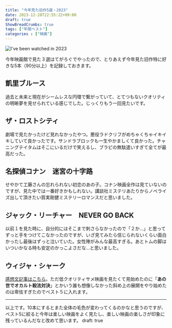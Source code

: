 ```yaml
---
title: "今年見た旧作5選・2023"
date: 2023-12-28T22:55:22+09:00
draft: true
ShowBreadCrumbs: true
tags: ["年間ベスト"]
categories : ["映画"]
---
```


![I've been watched in 2023](/img/2023movies.png)

今年映画館で見た３選はてがろぐでやったので、とりあえず今年見た旧作特に好きな5本（90分以上）を記録しておきます。

## 凱里ブルース
過去と未来と現在がシームレスな円環で繋がっていて、とてつもないクオリティの明晰夢を見せられている感じでした。じっくりもう一回見たいです。

## ザ・ロストシティ
劇場で見たかったけど見れなかったやつ。悪役ラドクリフがめちゃくちゃイキイキしていて良かったです。サンドラブロックも一生やかましくて良かった。チャニングテイタムはそこにいるだけで笑えるし、ブラピの無駄遣いすぎて全てが最高だった。

## 名探偵コナン　迷宮の十字路
せやかて工藤さんの忘れられない初恋のあの子。コナン映画全作は見ていないのですが、見た中では一番好きかもしれない。講談社ミステリあたりからノベライズ出して頂きたい質実剛健ミステリーロマンスだと思いました。

## ジャック・リーチャー　NEVER GO BACK
以前１を見た時に、自分的にはそこまで刺さらなかったので「２か…」と思ってずっと手をつけてこなかったのですが、いざ見てみたら信じられないくらい面白かったし最後はずっと泣いていた。女性陣がみんな最高すぎる。あとトムの脚はいついかなる時も安定のかっこよさだな…と思いました。

## ウィジャ・シャーク
[感想文記事はこちら](https://cinemahole.blue/posts/os/)。ただ低クオリティサメ映画を見たくて見始めたのに「**あの世でオカルト殺法対決**」とかいう誰も想像しなかった斜め上の展開をやり始めたのは卑怯すぎたのでベスト５に入れます。

-----------------------

以上です。10本にするとまた全体の毛色が変わってくるのかなと思うのですが、ベスト5に絞ると今年は楽しい映画をよく見たし、楽しい映画の楽しさが印象に残っているんだなと改めて思います。
draft: true
